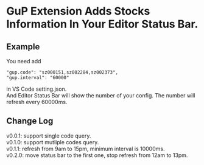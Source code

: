 # GuP Extension Adds Stocks Information In Your Editor Status Bar.
## Example
You need add  
```
"gup.code": "sz000151,sz002284,sz002373",  
"gup.interval": "60000"  
```
in VS Code setting.json.  
And Editor Status Bar will show the number of your config.
The number will refresh every 60000ms.

## Change Log
v0.0.1: support single code query.  
v0.1.0: support mutliple codes query.  
v0.1.1: refresh from 9am to 15pm, minimum interval is 10000ms.  
v0.2.0: move status bar to the first one, stop refresh from 12am to 13pm.  
